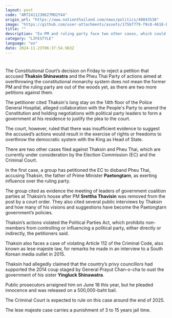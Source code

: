 ```yaml
---
layout: post
code: "ART2411230627MO2Y44"
origin_url: "https://www.nationthailand.com/news/politics/40043538"
image: "https://github.com/user-attachments/assets/175bf779-f9c8-4618-be1a-720c397257c0"
title: ""
description: "Ex-PM and ruling party face two other cases, which could decide their fate over the next year"
category: "LIFESTYLE"
language: "en"
date: 2024-11-23T06:37:54.983Z
---
```


# 









The Constitutional Court’s decision on Friday to reject a petition that accused **Thaksin Shinawatra** and the Pheu Thai Party of actions aimed at overthrowing the constitutional monarchy system does not mean the former PM and the ruling party are out of the woods yet, as there are two more petitions against them.

The petitioner cited Thaksin's long stay on the 14th floor of the Police General Hospital, alleged collaboration with the People's Party to amend the Constitution and holding negotiations with political party leaders to form a government at his residence to justify the plea to the court.

The court, however, ruled that there was insufficient evidence to suggest the accused’s actions would result in the exercise of rights or freedoms to overthrow the democratic system with the King as Head of State.

There are two other cases filed against Thaksin and Pheu Thai, which are currently under consideration by the Election Commission (EC) and the Criminal Court.

In the first case, a group has petitioned the EC to disband Pheu Thai, accusing Thaksin, the father of Prime Minister **Paetongtarn**, as exerting influence over the ruling party.

The group cited as evidence the meeting of leaders of government coalition parties at Thaksin’s house after PM **Srettha Thavisin** was removed from the post by a court order. They also cited several public interviews by Thaksin and how many of his visions and suggestions have become the Paetongtarn government’s policies.

Thaksin’s actions violated the Political Parties Act, which prohibits non-members from controlling or influencing a political party, either directly or indirectly, the petitioners said.

Thaksin also faces a case of violating Article 112 of the Criminal Code, also known as lese majeste law, for remarks he made in an interview to a South Korean media outlet in 2015.

Thaksin had allegedly claimed that the country’s privy councillors had supported the 2014 coup staged by General Prayut Chan-o-cha to oust the government of his sister **Yingluck Shinawatra**.

Public prosecutors arraigned him on June 18 this year, but he pleaded innocence and was released on a 500,000-baht bail.

The Criminal Court is expected to rule on this case around the end of 2025.

The lese majeste case carries a punishment of 3 to 15 years jail time.